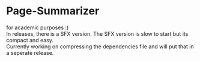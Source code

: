 # Page-Summarizer
for academic purposes :)  
In releases, there is a SFX version. The SFX version is slow to start but its compact and easy.  
Currently working on compressing the dependencies file and will put that in a seperate release.   
